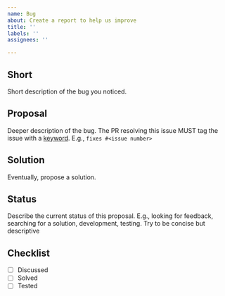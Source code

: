 ```yaml
---
name: Bug
about: Create a report to help us improve
title: ''
labels: ''
assignees: ''

---
```


## Short
 Short description of the bug you noticed.
## Proposal 
Deeper description of the bug. The PR resolving this issue MUST tag the issue with a [keyword](https://docs.github.com/en/get-started/writing-on-github/working-with-advanced-formatting/using-keywords-in-issues-and-pull-requests). E.g., `fixes #<issue number>`
## Solution 
Eventually, propose a solution.

## Status
Describe the current status of this proposal. E.g., looking for feedback, searching for a solution, development, testing. Try to be concise but descriptive

## Checklist
- [ ] Discussed
- [ ] Solved
- [ ] Tested
